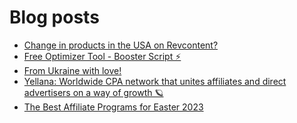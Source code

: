 # Blog posts
<!-- BLOG-POST-LIST:START -->
- [Change in products in the USA on Revcontent?](https://afflift.com/f/threads/change-in-products-in-the-usa-on-revcontent.10604/)
- [Free Optimizer Tool - Booster Script ⚡](https://afflift.com/f/threads/free-optimizer-tool-booster-script-%E2%9A%A1.10601/)
- [From Ukraine with love!](https://afflift.com/f/threads/from-ukraine-with-love.10599/)
- [Yellana: Worldwide CPA network that unites affiliates and direct advertisers on a way of growth 🪐](https://afflift.com/f/threads/yellana-worldwide-cpa-network-that-unites-affiliates-and-direct-advertisers-on-a-way-of-growth-%F0%9F%AA%90.10512/)
- [The Best Affiliate Programs for Easter 2023](https://afflift.com/f/threads/the-best-affiliate-programs-for-easter-2023.10603/)
<!-- BLOG-POST-LIST:END -->
